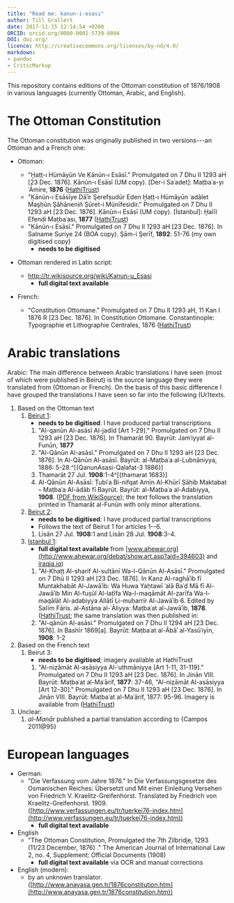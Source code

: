 ```yaml
---
title: "Read me: kanun-i-esasi"
author: Till Grallert
date: 2017-11-15 12:14:54 +0200
ORCID: orcid.org/0000-0002-5739-8094
DOI: doi.org/
licence: http://creativecommons.org/licenses/by-nd/4.0/
markdown: 
- pandoc
- CriticMarkup
---
```


This repository contains editions of the Ottoman constitution of 1876/1908 in various languages (currently Ottoman, Arabic, and English).


# The Ottoman Constitution

The Ottoman constitution was originally published in two versions---an Ottoman and a French one:

- Ottoman: 
    + "Ḫaṭṭ-ı Hümāyūn Ve Ḳānūn-ı Esāsī." Promulgated on 7 Dhu II 1293 aH [23 Dec. 1876]. Ḳānūn-ı Esāsī (UM copy). [Der-i Saʿadet]: Maṭbaʿa-yı ʿĀmire, **1876** ([HathiTrust](http://hdl.handle.net/2027/mdp.39015051958620))
    + "Ḳānūn-ı Esāsīye Dāʾir Şerefṣudūr Eden Ḫaṭṭ-ı Hümāyūn ʿadālet Maşḥūn Şāhāneniñ Ṣūret-i Münīfesidir." Promulgated on 7 Dhu II 1293 aH [23 Dec. 1876]. Ḳānūn-ı Esāsī (UM copy). [İstanbul]: Ḫalīl Efendi Maṭbaʿası, **1877** ([HathiTrust](http://hdl.handle.net/2027/mdp.39015057238902))
    + "Ḳānūn-ı Esāsī." Promulgated on 7 Dhu II 1293 aH [23 Dec. 1876]. In Salname Suriye 24 (BOA copy). Şām-i Şerīf, **1892**: 51-76 (my own digitised copy)
        * **needs to be digitised**
- Ottoman rendered in Latin script:
    + http://tr.wikisource.org/wiki/Kanun-u_Esasi
        * **full digital text available**

- French:
    + "Constitution Ottomane." Promulgated on 7 Dhu II 1293 aH, 11 Kan I 1876 R [23 Dec. 1876]. In Constitution Ottomane. Constantinople: Typographie et Lithographie Centrales, 1876 ([HathiTrust](http://hdl.handle.net/2027/njp.32101073231019))

# Arabic translations

Arabic: The main difference between Arabic translations I have seen (most of which were published in Beirut) is the source language they were translated from (Ottoman or French). On the basis of this basic difference I have grouped the translations I have seen so far into the following (Ur)texts.

1. Based on the Ottoman text
    1. [Beirut 1](https://github.com/tillgrallert/kanun-i-esasi/blob/master/tei/kanun-i-esasi_ar-Beirut-1.TEIP5.xml):
        + **needs to be digitised**: I have produced partial transcriptions
        1. "Al-qanūn Al-asāsī Al-jadīd [Art 1-29]." Promulgated on 7 Dhu II 1293 aH [23 Dec. 1876]. In Thamarāt 90. Bayrūt: Jamʿiyyat al-Funūn, **1877**
        2. "Al-Qānūn Al-asāsī." Promulgated on 7 Dhu II 1293 aH [23 Dec. 1876]. In Al-Qānūn Al-asāsī. Bayrūt: al-Maṭbaʿa al-Lubnāniyya, 1886: 5-28.^[{QanunAsasi-Qalafat-3 1886}] 
        3. Thamarāt 27 Jul. **1908**:1-4^[{thamarat 1683}]
        4. Al-Qānūn Al-Asāsī: Ṭubiʿa Bi-nifqat Amīn Al-Khūrī Ṣāḥib Maktabat – Maṭbaʿa Al-ādāb fī Bayrūt. Bayrūt: al-Maṭbaʿa al-Adabiyya, **1908**. ([PDF from WikiSource](http://upload.wikimedia.org/wikisource/ar/e/e3/%D9%82%D8%A7%D9%86%D9%88%D9%86_%D9%85%D9%85%D8%A7%D9%84%D9%83_%D8%A7%D9%84%D8%AF%D9%88%D9%84%D8%A9_%D8%A7%D9%84%D8%B9%D8%AB%D9%85%D8%A7%D9%86%D9%8A%D8%A9.pdf)); the text follows the translation printed in Thamarāt al-Funūn with only minor alterations.
    2. [Beirut 2](https://github.com/tillgrallert/kanun-i-esasi/blob/master/tei/kanun-i-esasi_ar-Beirut-2.TEIP5.xml):
        * **needs to be digitised**: I have produced partial transcriptions
        * Follows the text of Beirut 1 for articles 1--6.
        1. Lisān 27 Jul. **1908**:1 and Lisān 28 Jul. **1908**:3-4. 
    3. [Istanbul 1](https://github.com/tillgrallert/kanun-i-esasi/blob/master/tei/kanun-i-esasi_ar-Istanbul-1.TEIP5.xml):
        * **full digital text available** from [www.ahewar.org](http://www.ahewar.org/debat/show.art.asp?aid=394603) and [iraqja.iq](http://iraqja.iq/view.93/))
        1. "Al-Khaṭṭ Al-sharif Al-sulṭānī Wa-l-Qānūn Al-Asāsī." Promulgated on 7 Dhū II 1293 aH [23 Dec. 1876]. In Kanz Al-raghāʾib fī Muntakhabāt Al-Jawāʾib: Wa Huwa Yaḥtawī ʿalā Baʿḍ Mā fī Al-Jawāʾib Min Al-fuṣūl Al-laṭīfa Wa-l-maqāmāt Al-ẓarīfa Wa-l-maqālāt Al-adabiyya Allātī Li-muḥarrir Al-Jawāʾib 6. <!-- Written by Aḥmad Fāris Shidyāq. --> Edited by Salīm Fāris. al-Astāna al-ʿĀliyya: Maṭbaʿat al-Jawāʾib, **1878**. ([HathiTrust](http://hdl.handle.net/2027/uc1.c109017146); the same translation was then published in:
        2. "Al-qānūn Al-asāsi." Promulgated on 7 Dhu II 1294 aH [23 Dec. 1876]. In Bashīr 1869[a]. Bayrūt: Maṭbaʿat al-Ābāʾ al-Yasūʿiyīn, **1908**: 1-2  
2. Based on the French text
    1. Beirut 3: 
        * **needs to be digitised**; imagery available at HathiTrust
        1. "Al-niẓāmāt Al-asāsiyya Al-ʿuthmāniyya [Art 1-11, 31-119]." Promulgated on 7 Dhu II 1293 aH [23 Dec. 1876]. In Jinān VIII. Bayrūt: Maṭbaʿat al-Maʿārif, **1877**: 37-46, "Al-niẓāmāt Al-asāsiyya [Art 12-30]." Promulgated on 7 Dhu II 1293 aH [23 Dec. 1876]. In Jinān VIII. Bayrūt: Maṭbaʿat al-Maʿārif, 1877: 95-96.  Imagery is available from ([HathiTrust](http://hdl.handle.net/2027/njp.32101007749334))
3. Unclear: 
    1. *al-Manār* published a partial translation according to {Campos 2011@95}
            

# European languages
    
- German: 
    + "Die Verfassung vom Jahre 1876." In Die Verfassungsgesetze des Osmanischen Reiches: Übersetzt und Mit einer Einleitung Versehen von Friedrich V. Kraelitz-Greifenhorst. Translated by Friedrich von Kraelitz-Greifenhorst. 1909. ([http://www.verfassungen.eu/tr/tuerkei76-index.htm](http://www.verfassungen.eu/tr/tuerkei76-index.htm))
        * **full digital text available**
- English
    + "The Ottoman Constitution, Promulgated the 7th Zilbridje, 1293 (11/23 December, 1876) ." The American Journal of International Law 2, no. 4, Supplement: Official Documents (1908)
        * **full digital text available** via OCR and manual corrections
- English (modern): 
    + by an unknown translator. ([http://www.anayasa.gen.tr/1876constitution.htm](http://www.anayasa.gen.tr/1876constitution.htm))
